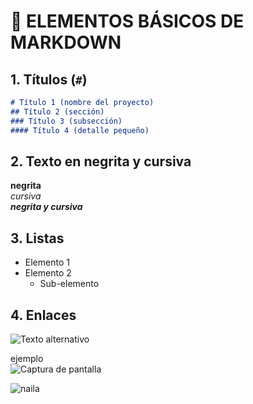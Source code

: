 # 🧱 ELEMENTOS BÁSICOS DE MARKDOWN

## 1. Títulos (`#`)

```markdown
# Título 1 (nombre del proyecto)
## Título 2 (sección)
### Título 3 (subsección)
#### Título 4 (detalle pequeño)

````

## 2. Texto en negrita y cursiva

**negrita** \
*cursiva* \
***negrita y cursiva***

## 3. Listas

- Elemento 1
- Elemento 2
    - Sub-elemento

## 4. Enlaces
![Texto alternativo](ruta-o-url-de-la-imagen)

ejemplo \
![Captura de pantalla](./assets/captura.png)

![naila](../untitled5/src/img/naila.PNG)
